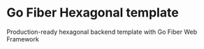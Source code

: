 # Go Fiber Hexagonal template
Production-ready hexagonal backend template with Go Fiber Web Framework

